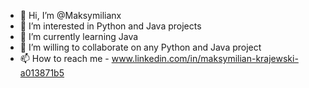 - 👋 Hi, I’m @Maksymilianx
- 👀 I’m interested in Python and Java projects
- 🌱 I’m currently learning Java
- 💞️ I’m willing to collaborate on any Python and Java project
- 📫 How to reach me - www.linkedin.com/in/maksymilian-krajewski-a013871b5

<!---
Maksymilianx/Maksymilianx is a ✨ special ✨ repository because its `README.md` (this file) appears on your GitHub profile.
You can click the Preview link to take a look at your changes.
--->
